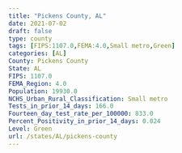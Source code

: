 ```yaml
---
title: "Pickens County, AL"
date: 2021-07-02
draft: false
type: county
tags: [FIPS:1107.0,FEMA:4.0,Small metro,Green]
categories: [AL]
County: Pickens County
State: AL
FIPS: 1107.0
FEMA_Region: 4.0
Population: 19930.0
NCHS_Urban_Rural_Classification: Small metro
Tests_in_prior_14_days: 166.0
Fourteen_day_test_rate_per_100000: 833.0
Percent_Positivity_in_prior_14_days: 0.024
Level: Green
url: /states/AL/pickens-county
---
```



